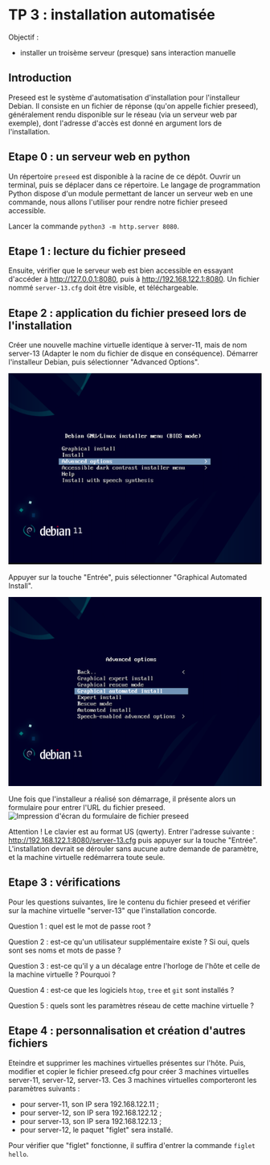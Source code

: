 # TP 3 : installation automatisée

Objectif :

- installer un troisème serveur (presque) sans interaction manuelle


## Introduction

Preseed est le système d'automatisation d'installation pour l'installeur
Debian. Il consiste en un fichier de réponse (qu'on appelle fichier preseed),
généralement rendu disponible sur le réseau (via un serveur web par exemple),
dont l'adresse d'accès est donné en argument lors de l'installation.

## Etape 0 : un serveur web en python

Un répertoire `preseed` est disponible à la racine de ce dépôt. Ouvrir un
terminal, puis se déplacer dans ce répertoire. Le langage de programmation
Python dispose d'un module permettant de lancer un serveur web en une commande,
nous allons l'utiliser pour rendre notre fichier preseed accessible.

Lancer la commande `python3 -m http.server 8080`.


## Etape 1 : lecture du fichier preseed

Ensuite, vérifier que le serveur web est bien accessible en essayant d'accéder
à http://127.0.0.1:8080, puis à http://192.168.122.1:8080. Un fichier nommé
`server-13.cfg` doit être visible, et téléchargeable.

## Etape 2 : application du fichier preseed lors de l'installation

Créer une nouvelle machine virtuelle identique à server-11, mais de nom
server-13 (Adapter le nom du fichier de disque en conséquence). Démarrer
l'installeur Debian, puis sélectionner "Advanced Options".

![Impression d'écran des options](pictures/tp4_step0.png)

Appuyer sur la touche "Entrée", puis sélectionner "Graphical Automated
Install".

![Impression d'écran des options avancées](pictures/tp4_step1.png)

Une fois que l'installeur a réalisé son démarrage, il présente alors un
formulaire pour entrer l'URL du fichier preseed.
![Impression d'écran du formulaire de fichier preseed](pictures/tp4_step3.png)

Attention ! Le clavier est au format US (qwerty). Entrer l'adresse suivante :
http://192.168.122.1:8080/server-13.cfg puis appuyer sur la touche "Entrée".
L'installation devrait se dérouler sans aucune autre demande de paramètre, et
la machine virtuelle redémarrera toute seule.

## Etape 3 : vérifications

Pour les questions suivantes, lire le contenu du fichier preseed et vérifier
sur la machine virtuelle "server-13" que l'installation concorde.

Question 1 : quel est le mot de passe root ?

Question 2 : est-ce qu'un utilisateur supplémentaire existe ? Si oui, quels
sont ses noms et mots de passe ?

Question 3 : est-ce qu'il y a un décalage entre l'horloge de l'hôte et celle de
la machine virtuelle ? Pourquoi ?

Question 4 : est-ce que les logiciels `htop`, `tree` et `git` sont installés ?

Question 5 : quels sont les paramètres réseau de cette machine virtuelle ?

## Etape 4 : personnalisation et création d'autres fichiers

Eteindre et supprimer les machines virtuelles présentes sur l'hôte.
Puis, modifier et copier le fichier preseed.cfg pour créer 3 machines
virtuelles server-11, server-12, server-13. Ces 3 machines virtuelles
comporteront les paramètres suivants :

- pour server-11, son IP sera 192.168.122.11 ;
- pour server-12, son IP sera 192.168.122.12 ;
- pour server-13, son IP sera 192.168.122.13 ;
- pour server-12, le paquet "figlet" sera installé.

Pour vérifier que "figlet" fonctionne, il suffira d'entrer la commande `figlet
hello`.
